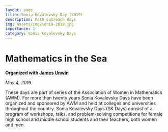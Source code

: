 ```yaml
---
layout: page
title: Sonia Kovalevsky Day (2019)
description: Math outreach days
img: assets/img/sonia-2019.jpg
importance: 1
category: Sonia Kovalevsky Days
---
```


# Mathematics in the Sea

**Organized with [James Unwin](http://unwin.people.uic.edu/James_Unwin.html)**

*May 4, 2019*

These days are part of series of the Association of Women in Mathematics (AWM). For more than twenty years Sonia Kovalevsky Days have been organized and sponsored by AWM and held at colleges and universities throughout the country. Sonia Kovalevsky Days (SK Days) consist of a program of workshops, talks, and problem-solving competitions for female high school and middle school students and their teachers, both women and men. 

